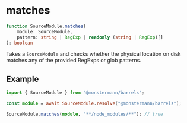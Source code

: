 # matches

```ts
function SourceModule.matches(
    module: SourceModule,
    pattern: string | RegExp | readonly (string | RegExp)[]
): boolean
```

Takes a `SourceModule` and checks whether the physical location on disk matches any of the provided RegExps or glob patterns.

## Example

```ts
import { SourceModule } from "@monstermann/barrels";

const module = await SourceModule.resolve("@monstermann/barrels");

SourceModule.matches(module, "**/node_modules/**"); // true
```
